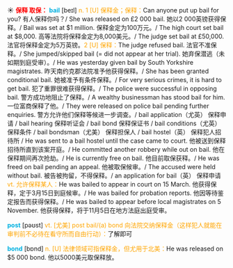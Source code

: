 ☀ <font color="red">**保释 取保：**</font>
<font color="sky blue">**bail**</font> [beɪl]
<font color="orange">n. 1 [U] 保释金；保释：</font>Can anyone put up bail for you? 有人保释你吗？/ She was released on £2 000 bail. 她以2 000英镑获得保释。/ Bail was set at $1 million. 保释金定为100万元。/ The high court set bail at $8,000. 高等法院将保释金定为8,000美元。/ The judge set bail at £50,000. 法官将保释金定为5万英镑。<font color="orange">2 [U] 保释：</font>The judge refused bail. 法官不准保释。/ She jumped/skipped bail (= did not appear at her trial). 她弃保潜逃（未如期到庭受审）。/ He was yesterday given bail by South Yorkshire magistrates. 昨天南约克郡法院准予他获得保释。/ She has been granted conditional bail. 她被准予有条件保释。/ For very serious crimes, it is hard to get bail. 犯了重罪很难获得保释。/ The police were successful in opposing bail. 警方成功地阻止了保释。/ A wealthy businessman has stood bail for him. 一位富商保释了他。/ They were released on police bail pending further enquiries. 警方允许他们保释等候进一步调查。/ bail application（尤英） 保释申请 / bail hearing 保释听证会 / bail bond 保释保证书 / bail conditions（尤英） 保释条件 / bail bondsman（尤美） 保释担保人 / bail hostel（英） 保释犯人招待所 / He was sent to a bail hostel until the case came to court. 他被送到保释招待所直到该案开庭。/ He committed another robbery while out on bail. 他在保释期间再次抢劫。/ He is currently free on bail. 他目前取保获释。/ He was freed on bail pending an appeal. 他被取保候审。/ The accused were held without bail. 被告被拘留，不得保释。/ an application for bail（英） 保释申请 <font color="orange">vt. 允许保释某人：</font>He was bailed to appear in court on 15 March. 他获得保释，定于3月15日到庭候审。/ He was bailed for probation reports. 他因等待鉴定报告而获得保释。/ He was bailed to appear before local magistrates on 5 November. 他获得保释，将于11月5日在地方法庭出庭受审。

<font color="sky blue">**post**</font> [pəʊst] 
<font color="orange">vt. [尤美] post bail/(a) bond 向法院交纳保释金（这样犯人就能在审判前不必待在看守所而自由行动）：</font>了解即可

<font color="sky blue">**bond**</font> [bɒnd] 
<font color="orange">n. [U] 法律领域可指保释金，但尤用于北美：</font>He was released on $5 000 bond. 他以5000美元取保释放。


